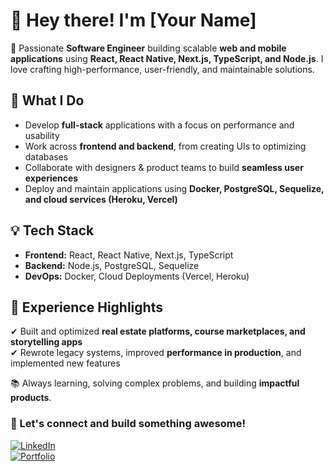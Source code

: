 # 👋 Hey there! I'm [Your Name]  

🚀 Passionate **Software Engineer** building scalable **web and mobile applications** using **React, React Native, Next.js, TypeScript, and Node.js**. I love crafting high-performance, user-friendly, and maintainable solutions.  

## 🔹 What I Do  
- Develop **full-stack** applications with a focus on performance and usability  
- Work across **frontend and backend**, from creating UIs to optimizing databases  
- Collaborate with designers & product teams to build **seamless user experiences**  
- Deploy and maintain applications using **Docker, PostgreSQL, Sequelize, and cloud services (Heroku, Vercel)**  

## 💡 Tech Stack  
- **Frontend:** React, React Native, Next.js, TypeScript  
- **Backend:** Node.js, PostgreSQL, Sequelize  
- **DevOps:** Docker, Cloud Deployments (Vercel, Heroku)  

## 📌 Experience Highlights  
✔ Built and optimized **real estate platforms, course marketplaces, and storytelling apps**  
✔ Rewrote legacy systems, improved **performance in production**, and implemented new features  

📚 Always learning, solving complex problems, and building **impactful products**.  

### 🌟 Let's connect and build something awesome!  
[![LinkedIn](https://img.shields.io/badge/LinkedIn-Connect-blue?style=flat&logo=linkedin)](https://linkedin.com/in/yourprofile)  
[![Portfolio](https://img.shields.io/badge/Portfolio-Visit-brightgreen?style=flat)](https://yourportfolio.com)

